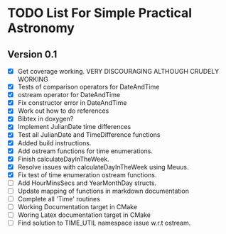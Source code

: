 # TODO List For Simple Practical Astronomy

## Version 0.1
 
- [X] Get coverage working. VERY DISCOURAGING ALTHOUGH CRUDELY WORKING
- [X] Tests of comparison operators for DateAndTime
- [X] ostream operator for DateAndTime
- [X] Fix constructor error in DateAndTime
- [X] Work out how to do references
- [X] Bibtex in doxygen?
- [X] Implement JulianDate time differences
- [X] Test all JulianDate and TimeDifference functions
- [X] Added build instructions.
- [X] Add ostream functions for time enumerations.
- [X] Finish calculateDayInTheWeek.
- [X] Resolve issues with calculateDayInTheWeek using Meuus.
- [X] Fix test of time enumeration ostream functions.
- [ ] Add HourMinsSecs and YearMonthDay structs.
- [ ] Update mapping of functions in markdown documentation
- [ ] Complete all 'Time' routines
- [ ] Working Documentation target in CMake
- [ ] Woring Latex documentation target in CMake
- [ ] Find solution to TIME_UTIL namespace issue w.r.t ostream.
